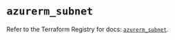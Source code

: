 # `azurerm_subnet`

Refer to the Terraform Registry for docs: [`azurerm_subnet`](https://registry.terraform.io/providers/hashicorp/azurerm/3.95.0/docs/resources/subnet).
